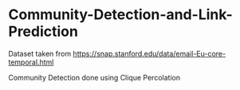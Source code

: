 # Community-Detection-and-Link-Prediction

Dataset taken from https://snap.stanford.edu/data/email-Eu-core-temporal.html

Community Detection done using Clique Percolation

